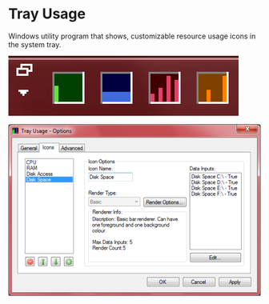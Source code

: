 Tray Usage
==========

Windows utility program that shows, customizable resource usage icons in the system tray.

![Tray Usage Icons](github-data/tray-icons.png)

![Tray Usage Options](github-data/options-tray-icons.png)